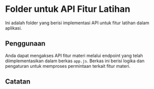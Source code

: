 # Folder untuk API Fitur Latihan

Ini adalah folder yang berisi implementasi API untuk fitur latihan dalam aplikasi.

## Penggunaan

Anda dapat mengakses API fitur materi melalui endpoint yang telah diimplementasikan dalam berkas `app.js`. Berkas ini berisi logika dan pengaturan untuk memproses permintaan terkait fitur materi.

## Catatan


